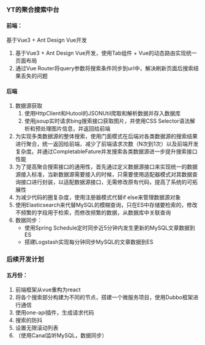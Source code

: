 ### YT的聚合搜索中台

#### 前端：

基于Vue3 + Ant Design Vue开发

1. 基于Vue3 + Ant Design Vue开发，使用Tab组件 + Vue的动态路由实现统一页面布局
2. 通过Vue Router将query参数将搜索条件同步到url中，解决刷新页面后搜索结果丢失的问题



#### 后端

1. 数据源获取
   1. 使用HttpClient和Hutool的JSONUtil爬取和解析数据并存入数据库
   2. 使用jsoup实时请求bing搜索接口获取图片，并使用CSS Selector语法解析和预处理图片信息，并返回给前端
2. 为实现多类数据源的整体搜索，使用门面模式在后端对各类数据源的搜索结果进行聚合，统一返回给前端，减少了前端请求次数（N次到1次）以及前端开发复杂度。并通过CompletableFature并发搜索各类数据源进一步提升搜索接口性能
3. 为了提高聚合搜索接口的通用性，首先通过定义数据源接口来实现统一的数据源接入标准，当新数据源需要接入的时候，只需要使用适配器模式对其数据查询接口进行封装，以适配数据源接口，无需修改原有代码，提高了系统的可拓展性
4. 为减少代码的圈复杂度，使用注册器模式代替if else来管理数据源对象
5. 使用Elasticsearch来代替MySQL的模糊查询，只在ES中存储要检索的，修改不频繁的字段用于检索，而修改频繁的数据，从数据库中关联查询
6. 数据同步：
   - 使用Spring Schedule定时同步近5分钟内发生更新的MySQL文章数据到ES
   - 搭建Logstash实现每分钟同步MySQL的文章数据到ES





### 后续开发计划

#### 五月份：

1. 前端框架从vue重构为react
2. 将各个搜索部分构建为不同的节点，搭建一个微服务项目，使用Dubbo框架进行通信
3. 使用one-api插件，生成请求代码
4. 搜索的防抖
5. 设置无限滚动列表
6. （使用Canal监听MySQL，数据同步）



